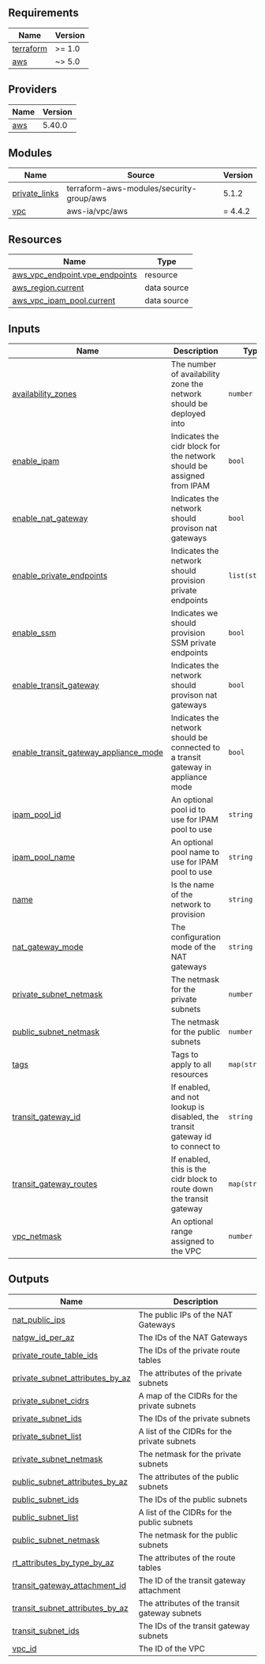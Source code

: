 <!-- BEGIN_TF_DOCS -->
## Requirements

| Name | Version |
|------|---------|
| <a name="requirement_terraform"></a> [terraform](#requirement\_terraform) | >= 1.0 |
| <a name="requirement_aws"></a> [aws](#requirement\_aws) | ~> 5.0 |

## Providers

| Name | Version |
|------|---------|
| <a name="provider_aws"></a> [aws](#provider\_aws) | 5.40.0 |

## Modules

| Name | Source | Version |
|------|--------|---------|
| <a name="module_private_links"></a> [private\_links](#module\_private\_links) | terraform-aws-modules/security-group/aws | 5.1.2 |
| <a name="module_vpc"></a> [vpc](#module\_vpc) | aws-ia/vpc/aws | = 4.4.2 |

## Resources

| Name | Type |
|------|------|
| [aws_vpc_endpoint.vpe_endpoints](https://registry.terraform.io/providers/hashicorp/aws/latest/docs/resources/vpc_endpoint) | resource |
| [aws_region.current](https://registry.terraform.io/providers/hashicorp/aws/latest/docs/data-sources/region) | data source |
| [aws_vpc_ipam_pool.current](https://registry.terraform.io/providers/hashicorp/aws/latest/docs/data-sources/vpc_ipam_pool) | data source |

## Inputs

| Name | Description | Type | Default | Required |
|------|-------------|------|---------|:--------:|
| <a name="input_availability_zones"></a> [availability\_zones](#input\_availability\_zones) | The number of availability zone the network should be deployed into | `number` | `2` | no |
| <a name="input_enable_ipam"></a> [enable\_ipam](#input\_enable\_ipam) | Indicates the cidr block for the network should be assigned from IPAM | `bool` | `true` | no |
| <a name="input_enable_nat_gateway"></a> [enable\_nat\_gateway](#input\_enable\_nat\_gateway) | Indicates the network should provison nat gateways | `bool` | `false` | no |
| <a name="input_enable_private_endpoints"></a> [enable\_private\_endpoints](#input\_enable\_private\_endpoints) | Indicates the network should provision private endpoints | `list(string)` | `[]` | no |
| <a name="input_enable_ssm"></a> [enable\_ssm](#input\_enable\_ssm) | Indicates we should provision SSM private endpoints | `bool` | `false` | no |
| <a name="input_enable_transit_gateway"></a> [enable\_transit\_gateway](#input\_enable\_transit\_gateway) | Indicates the network should provison nat gateways | `bool` | `false` | no |
| <a name="input_enable_transit_gateway_appliance_mode"></a> [enable\_transit\_gateway\_appliance\_mode](#input\_enable\_transit\_gateway\_appliance\_mode) | Indicates the network should be connected to a transit gateway in appliance mode | `bool` | `false` | no |
| <a name="input_ipam_pool_id"></a> [ipam\_pool\_id](#input\_ipam\_pool\_id) | An optional pool id to use for IPAM pool to use | `string` | `""` | no |
| <a name="input_ipam_pool_name"></a> [ipam\_pool\_name](#input\_ipam\_pool\_name) | An optional pool name to use for IPAM pool to use | `string` | `""` | no |
| <a name="input_name"></a> [name](#input\_name) | Is the name of the network to provision | `string` | n/a | yes |
| <a name="input_nat_gateway_mode"></a> [nat\_gateway\_mode](#input\_nat\_gateway\_mode) | The configuration mode of the NAT gateways | `string` | `"none"` | no |
| <a name="input_private_subnet_netmask"></a> [private\_subnet\_netmask](#input\_private\_subnet\_netmask) | The netmask for the private subnets | `number` | n/a | yes |
| <a name="input_public_subnet_netmask"></a> [public\_subnet\_netmask](#input\_public\_subnet\_netmask) | The netmask for the public subnets | `number` | `0` | no |
| <a name="input_tags"></a> [tags](#input\_tags) | Tags to apply to all resources | `map(string)` | n/a | yes |
| <a name="input_transit_gateway_id"></a> [transit\_gateway\_id](#input\_transit\_gateway\_id) | If enabled, and not lookup is disabled, the transit gateway id to connect to | `string` | `""` | no |
| <a name="input_transit_gateway_routes"></a> [transit\_gateway\_routes](#input\_transit\_gateway\_routes) | If enabled, this is the cidr block to route down the transit gateway | `map(string)` | <pre>{<br>  "private": "10.0.0.0/8"<br>}</pre> | no |
| <a name="input_vpc_netmask"></a> [vpc\_netmask](#input\_vpc\_netmask) | An optional range assigned to the VPC | `number` | n/a | yes |

## Outputs

| Name | Description |
|------|-------------|
| <a name="output_nat_public_ips"></a> [nat\_public\_ips](#output\_nat\_public\_ips) | The public IPs of the NAT Gateways |
| <a name="output_natgw_id_per_az"></a> [natgw\_id\_per\_az](#output\_natgw\_id\_per\_az) | The IDs of the NAT Gateways |
| <a name="output_private_route_table_ids"></a> [private\_route\_table\_ids](#output\_private\_route\_table\_ids) | The IDs of the private route tables |
| <a name="output_private_subnet_attributes_by_az"></a> [private\_subnet\_attributes\_by\_az](#output\_private\_subnet\_attributes\_by\_az) | The attributes of the private subnets |
| <a name="output_private_subnet_cidrs"></a> [private\_subnet\_cidrs](#output\_private\_subnet\_cidrs) | A map of the CIDRs for the private subnets |
| <a name="output_private_subnet_ids"></a> [private\_subnet\_ids](#output\_private\_subnet\_ids) | The IDs of the private subnets |
| <a name="output_private_subnet_list"></a> [private\_subnet\_list](#output\_private\_subnet\_list) | A list of the CIDRs for the private subnets |
| <a name="output_private_subnet_netmask"></a> [private\_subnet\_netmask](#output\_private\_subnet\_netmask) | The netmask for the private subnets |
| <a name="output_public_subnet_attributes_by_az"></a> [public\_subnet\_attributes\_by\_az](#output\_public\_subnet\_attributes\_by\_az) | The attributes of the public subnets |
| <a name="output_public_subnet_ids"></a> [public\_subnet\_ids](#output\_public\_subnet\_ids) | The IDs of the public subnets |
| <a name="output_public_subnet_list"></a> [public\_subnet\_list](#output\_public\_subnet\_list) | A list of the CIDRs for the public subnets |
| <a name="output_public_subnet_netmask"></a> [public\_subnet\_netmask](#output\_public\_subnet\_netmask) | The netmask for the public subnets |
| <a name="output_rt_attributes_by_type_by_az"></a> [rt\_attributes\_by\_type\_by\_az](#output\_rt\_attributes\_by\_type\_by\_az) | The attributes of the route tables |
| <a name="output_transit_gateway_attachment_id"></a> [transit\_gateway\_attachment\_id](#output\_transit\_gateway\_attachment\_id) | The ID of the transit gateway attachment |
| <a name="output_transit_subnet_attributes_by_az"></a> [transit\_subnet\_attributes\_by\_az](#output\_transit\_subnet\_attributes\_by\_az) | The attributes of the transit gateway subnets |
| <a name="output_transit_subnet_ids"></a> [transit\_subnet\_ids](#output\_transit\_subnet\_ids) | The IDs of the transit gateway subnets |
| <a name="output_vpc_id"></a> [vpc\_id](#output\_vpc\_id) | The ID of the VPC |
<!-- END_TF_DOCS -->